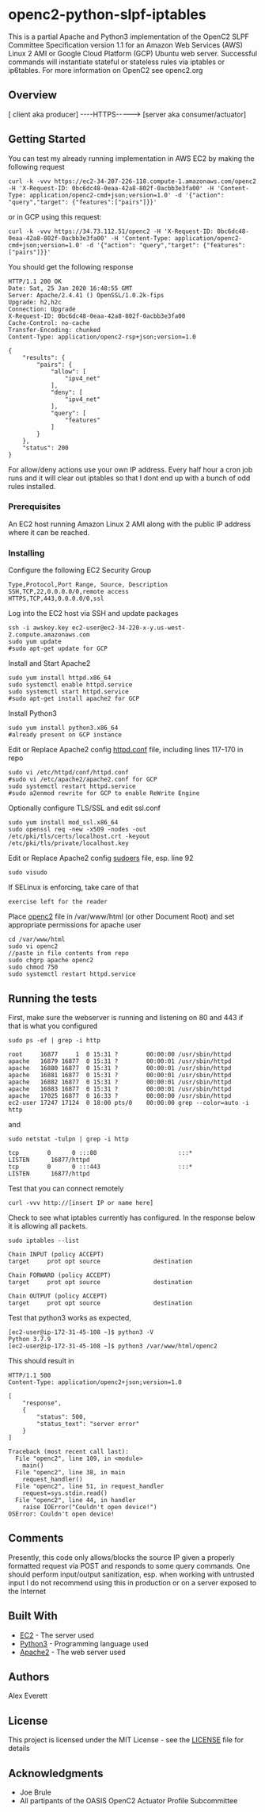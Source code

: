 # openc2-python-slpf-iptables
This is a partial Apache and Python3 implementation of the OpenC2 SLPF Committee Specification version 1.1 for an Amazon Web Services (AWS) Linux 2 AMI or Google Cloud Platform (GCP) Ubuntu web server. Successful commands will instantiate stateful or stateless rules via iptables or ip6tables.
For more information on OpenC2 see openc2.org

## Overview
[ client aka producer]  ----HTTPS----->  [server aka consumer/actuator]

## Getting Started
You can test my already running implementation in AWS EC2 by making the following request
```
curl -k -vvv https://ec2-34-207-226-118.compute-1.amazonaws.com/openc2 -H 'X-Request-ID: 0bc6dc48-0eaa-42a8-802f-0acbb3e3fa00' -H 'Content-Type: application/openc2-cmd+json;version=1.0' -d '{"action": "query","target": {"features":["pairs"]}}'
```
or in GCP using this request:
```
curl -k -vvv https://34.73.112.51/openc2 -H 'X-Request-ID: 0bc6dc48-0eaa-42a8-802f-0acbb3e3fa00' -H 'Content-Type: application/openc2-cmd+json;version=1.0' -d '{"action": "query","target": {"features":["pairs"]}}'
```
You should get the following response
```
HTTP/1.1 200 OK
Date: Sat, 25 Jan 2020 16:48:55 GMT
Server: Apache/2.4.41 () OpenSSL/1.0.2k-fips
Upgrade: h2,h2c
Connection: Upgrade
X-Request-ID: 0bc6dc48-0eaa-42a8-802f-0acbb3e3fa00
Cache-Control: no-cache
Transfer-Encoding: chunked
Content-Type: application/openc2-rsp+json;version=1.0
 
{
    "results": {
        "pairs": {
            "allow": [
                "ipv4_net"
            ],
            "deny": [
                "ipv4_net"
            ],
            "query": [
                "features"
            ]
        }
    },
    "status": 200
}

```
For allow/deny actions use your own IP address.
Every half hour a cron job runs and it will clear out iptables so that I dont end up with a bunch of odd rules installed.

### Prerequisites

An EC2 host running Amazon Linux 2 AMI along with the public IP address where it can be reached.

### Installing
Configure the following EC2 Security Group
```
Type,Protocol,Port Range, Source, Description
SSH,TCP,22,0.0.0.0/0,remote access
HTTPS,TCP,443,0.0.0.0/0,ssl
```

Log into the EC2 host via SSH and update packages
```
ssh -i awskey.key ec2-user@ec2-34-220-x-y.us-west-2.compute.amazonaws.com
sudo yum update
#sudo apt-get update for GCP
```

Install and Start Apache2
```
sudo yum install httpd.x86_64
sudo systemctl enable httpd.service
sudo systemctl start httpd.service
#sudo apt-get install apache2 for GCP
```

Install Python3

```
sudo yum install python3.x86_64
#already present on GCP instance
```


Edit or Replace Apache2 config  [httpd.conf](httpd.conf) file, including lines 117-170 in repo
```
sudo vi /etc/httpd/conf/httpd.conf
#sudo vi /etc/apache2/apache2.conf for GCP
sudo systemctl restart httpd.service
#sudo a2enmod rewrite for GCP to enable ReWrite Engine
```

Optionally configure TLS/SSL and edit ssl.conf
```
sudo yum install mod_ssl.x86_64
sudo openssl req -new -x509 -nodes -out /etc/pki/tls/certs/localhost.crt -keyout /etc/pki/tls/private/localhost.key
```

Edit or Replace Apache2 config  [sudoers](sudoers) file, esp. line 92
```
sudo visudo
```

If SELinux is enforcing, take care of that
```
exercise left for the reader
```

Place [openc2](openc2) file in /var/www/html (or other Document Root) and set appropriate permissions for apache user
```
cd /var/www/html
sudo vi openc2
//paste in file contents from repo
sudo chgrp apache openc2
sudo chmod 750
sudo systemctl restart httpd.service
```
## Running the tests

First, make sure the webserver is running and listening on 80 and 443 if that is what you configured
```
sudo ps -ef | grep -i http
```
```
root     16877     1  0 15:31 ?        00:00:00 /usr/sbin/httpd
apache   16879 16877  0 15:31 ?        00:00:01 /usr/sbin/httpd
apache   16880 16877  0 15:31 ?        00:00:01 /usr/sbin/httpd
apache   16881 16877  0 15:31 ?        00:00:01 /usr/sbin/httpd
apache   16882 16877  0 15:31 ?        00:00:01 /usr/sbin/httpd
apache   16883 16877  0 15:31 ?        00:00:01 /usr/sbin/httpd
apache   17025 16877  0 16:33 ?        00:00:00 /usr/sbin/httpd
ec2-user 17247 17124  0 18:00 pts/0    00:00:00 grep --color=auto -i http
```
and
```
sudo netstat -tulpn | grep -i http
```
```
tcp        0      0 :::80                       :::*                        LISTEN      16877/httpd         
tcp        0      0 :::443                      :::*                        LISTEN      16877/httpd 
```

Test that you can connect remotely
```
curl -vvv http://[insert IP or name here]
```

Check to see what iptables currently has configured. In the response below it is allowing all packets.
```
sudo iptables --list
```
```
Chain INPUT (policy ACCEPT)
target     prot opt source               destination         

Chain FORWARD (policy ACCEPT)
target     prot opt source               destination         

Chain OUTPUT (policy ACCEPT)
target     prot opt source               destination
```

Test that python3 works as expected,
```
[ec2-user@ip-172-31-45-108 ~]$ python3 -V
Python 3.7.9
[ec2-user@ip-172-31-45-108 ~]$ python3 /var/www/html/openc2
```
This should result in
```
HTTP/1.1 500
Content-Type: application/openc2+json;version=1.0

[
    "response",
    {
        "status": 500,
        "status_text": "server error"
    }
]

Traceback (most recent call last):
  File "openc2", line 109, in <module>
    main()
  File "openc2", line 38, in main
    request_handler()
  File "openc2", line 51, in request_handler
    request=sys.stdin.read()
  File "openc2", line 44, in handler
    raise IOError("Couldn't open device!")
OSError: Couldn't open device!
```

## Comments
Presently, this code only allows/blocks the source IP given a properly formatted request via POST and responds to some query commands.
One should perform input/output sanitization, esp. when working with untrusted input
I do not recommend using this in production or on a server exposed to the Internet

## Built With

* [EC2](http://aws.amazon.com/) - The server used
* [Python3](https://www.python.org/) - Programming language used
* [Apache2](https://www.apache.org) - The web server used


## Authors
Alex Everett

## License

This project is licensed under the MIT License - see the [LICENSE](LICENSE) file for details

## Acknowledgments

* Joe Brule
* All partipants of the OASIS OpenC2 Actuator Profile Subcommittee
